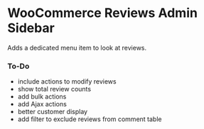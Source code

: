 # WooCommerce Reviews Admin Sidebar
Adds a dedicated menu item to look at reviews.

### To-Do
* include actions to modify reviews
* show total review counts
* add bulk actions
* add Ajax actions
* better customer display
* add filter to exclude reviews from comment table
